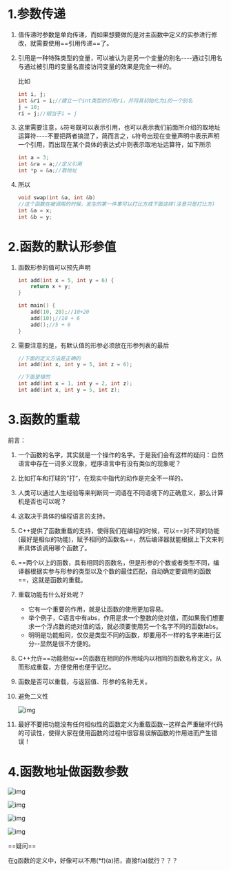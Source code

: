 # 1.参数传递

1. 值传递时参数是单向传递，而如果想要做的是对主函数中定义的实参进行修改，就需要使用==引用传递==了。

2. 引用是一种特殊类型的变量，可以被认为是另一个变量的别名----通过引用名与通过被引用的变量名直接访问变量的效果是完全一样的。

   比如

   ```c++
   int i, j;
   int &ri = i;//建立一个int类型的引用ri，并将其初始化为i的一个别名
   j = 10;
   ri = j;//相当于i = j
   ```

3. 这里需要注意，`&`符号既可以表示引用，也可以表示我们前面所介绍的取地址运算符----不要把两者搞混了，简而言之，`&`符号出现在变量声明中表示声明一个引用，而出现在某个具体的表达式中则表示取地址运算符，如下所示

   ```c++
   int a = 3;
   int &ra = a;//定义引用
   int *p = &a;//取地址
   ```

4. 所以

   ```c++
   void swap(int &a, int &b)
   //这个函数在被调用的时候，发生的第一件事可以打比方成下面这样(注意只是打比方)
   int &a = x;
   int &b = y;
   ```

   



# 2.函数的默认形参值

1. 函数形参的值可以预先声明

   ```c++
   int add(int x = 5, int y = 6) {
       return x + y;
   }
   
   int main() {
       add(10, 20);//10+20
       add(10);//10 + 6
       add();//5 + 6
   }
   ```

2. 需要注意的是，有默认值的形参必须放在形参列表的最后

   ```c++
   //下面的定义方法是正确的
   int add(int x, int y = 5, int z = 6);
   
   //下面是错的
   int add(int x = 1, int y = 2, int z);
   int add(int x, int y = 5, int z);
   ```

   



# 3.函数的重载

前言：

1. 一个函数的名字，其实就是一个操作的名字。于是我们会有这样的疑问：自然语言中存在一词多义现象，程序语言中有没有类似的现象呢？
2. 比如打车和打球的”打“，在现实中指代的动作是完全不一样的。
3. 人类可以通过人生经验等来判断同一词语在不同语境下的正确意义，那么计算机是否也可以呢？
4. 这取决于具体的编程语言的支持。





1. C++提供了函数重载的支持，使得我们在编程的时候，可以==对不同的功能(最好是相似的功能)，赋予相同的函数名==，然后编译器就能根据上下文来判断具体该调用哪个函数了。

2. ==两个以上的函数，具有相同的函数名，但是形参的个数或者类型不同，编译器根据实参与形参的类型以及个数的最佳匹配，自动确定要调用的函数==，这就是函数的重载。

3. 重载功能有什么好处呢？

   + 它有一个重要的作用，就是让函数的使用更加容易。
   + 举个例子，C语言中有abs，作用是求一个整数的绝对值，而如果我们想要求一个浮点数的绝对值的话，就必须要使用另一个名字不同的函数fabs。
   + 明明是功能相同，仅仅是类型不同的函数，却要用不一样的名字来进行区分--显然是很不方便的。

4. C++允许==功能相似==的函数在相同的作用域内以相同的函数名称定义，从而形成重载，方便使用也便于记忆。

5. 函数是否可以重载，与返回值、形参的名称无关。

6. 避免二义性

   ![img](https://wx3.sinaimg.cn/mw690/005LasY6gy1ggv1cap3lyj322w0m8agv.jpg)

7. 最好不要把功能没有任何相似性的函数定义为重载函数--这样会严重破坏代码的可读性，使得大家在使用函数的过程中很容易误解函数的作用进而产生错误！





# 4.函数地址做函数参数

![img](https://wx3.sinaimg.cn/mw690/005LasY6gy1ggv1l18cnoj31y20u0k0f.jpg)

![img](https://wx1.sinaimg.cn/mw690/005LasY6gy1ggv1op2x82j324e0pwtfa.jpg)

![img](https://wx1.sinaimg.cn/mw690/005LasY6gy1ggv1qatk9mj324e0i2dkl.jpg)

![img](https://wx3.sinaimg.cn/mw690/005LasY6gy1ggv1r6zqy2j323o0f279v.jpg)

==疑问==

在g函数的定义中，好像可以不用(*f)(a)把，直接f(a)就行？？？